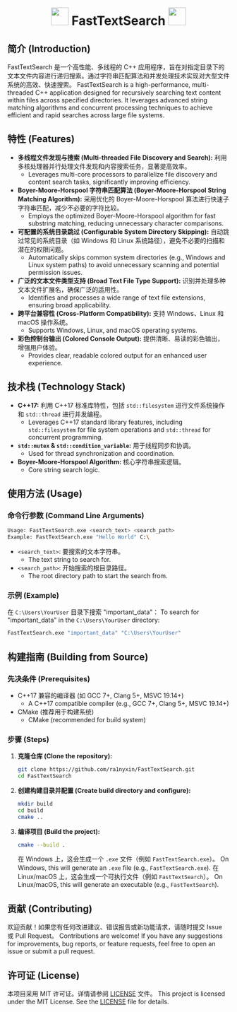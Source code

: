 <div style="text-align: center;">
  <h1><img src="https://github.com/images/mona-happy.gif" width="40px"> FastTextSearch <img src="https://github.com/images/mona-happy.gif" width="40px"></h1>
</div>

## 简介 (Introduction)
FastTextSearch 是一个高性能、多线程的 C++ 应用程序，旨在对指定目录下的文本文件内容进行递归搜索。通过字符串匹配算法和并发处理技术实现对大型文件系统的高效、快速搜索。
FastTextSearch is a high-performance, multi-threaded C++ application designed for recursively searching text content within files across specified directories. It leverages advanced string matching algorithms and concurrent processing techniques to achieve efficient and rapid searches across large file systems.

## 特性 (Features)
*   **多线程文件发现与搜索 (Multi-threaded File Discovery and Search):** 利用多核处理器并行处理文件发现和内容搜索任务，显著提高效率。
    *   Leverages multi-core processors to parallelize file discovery and content search tasks, significantly improving efficiency.
*   **Boyer-Moore-Horspool 字符串匹配算法 (Boyer-Moore-Horspool String Matching Algorithm):** 采用优化的 Boyer-Moore-Horspool 算法进行快速子字符串匹配，减少不必要的字符比较。
    *   Employs the optimized Boyer-Moore-Horspool algorithm for fast substring matching, reducing unnecessary character comparisons.
*   **可配置的系统目录跳过 (Configurable System Directory Skipping):** 自动跳过常见的系统目录（如 Windows 和 Linux 系统路径），避免不必要的扫描和潜在的权限问题。
    *   Automatically skips common system directories (e.g., Windows and Linux system paths) to avoid unnecessary scanning and potential permission issues.
*   **广泛的文本文件类型支持 (Broad Text File Type Support):** 识别并处理多种文本文件扩展名，确保广泛的适用性。
    *   Identifies and processes a wide range of text file extensions, ensuring broad applicability.
*   **跨平台兼容性 (Cross-Platform Compatibility):** 支持 Windows、Linux 和 macOS 操作系统。
    *   Supports Windows, Linux, and macOS operating systems.
*   **彩色控制台输出 (Colored Console Output):** 提供清晰、易读的彩色输出，增强用户体验。
    *   Provides clear, readable colored output for an enhanced user experience.

## 技术栈 (Technology Stack)
*   **C++17:** 利用 C++17 标准库特性，包括 `std::filesystem` 进行文件系统操作和 `std::thread` 进行并发编程。
    *   Leverages C++17 standard library features, including `std::filesystem` for file system operations and `std::thread` for concurrent programming.
*   **`std::mutex` & `std::condition_variable`:** 用于线程同步和协调。
    *   Used for thread synchronization and coordination.
*   **Boyer-Moore-Horspool Algorithm:** 核心字符串搜索逻辑。
    *   Core string search logic.

## 使用方法 (Usage)

### 命令行参数 (Command Line Arguments)
```bash
Usage: FastTextSearch.exe <search_text> <search_path>
Example: FastTextSearch.exe "Hello World" C:\
```

*   `<search_text>`: 要搜索的文本字符串。
    *   The text string to search for.
*   `<search_path>`: 开始搜索的根目录路径。
    *   The root directory path to start the search from.

### 示例 (Example)
在 `C:\Users\YourUser` 目录下搜索 "important_data"：
To search for "important_data" in the `C:\Users\YourUser` directory:
```bash
FastTextSearch.exe "important_data" "C:\Users\YourUser"
```

## 构建指南 (Building from Source)

### 先决条件 (Prerequisites)
*   C++17 兼容的编译器 (如 GCC 7+, Clang 5+, MSVC 19.14+)
    *   A C++17 compatible compiler (e.g., GCC 7+, Clang 5+, MSVC 19.14+)
*   CMake (推荐用于构建系统)
    *   CMake (recommended for build system)

### 步骤 (Steps)
1.  **克隆仓库 (Clone the repository):**
    ```bash
    git clone https://github.com/ra1nyxin/FastTextSearch.git
    cd FastTextSearch
    ```
2.  **创建构建目录并配置 (Create build directory and configure):**
    ```bash
    mkdir build
    cd build
    cmake ..
    ```
3.  **编译项目 (Build the project):**
    ```bash
    cmake --build .
    ```
    在 Windows 上，这会生成一个 `.exe` 文件（例如 `FastTextSearch.exe`）。
    On Windows, this will generate an `.exe` file (e.g., `FastTextSearch.exe`).
    在 Linux/macOS 上，这会生成一个可执行文件（例如 `FastTextSearch`）。
    On Linux/macOS, this will generate an executable (e.g., `FastTextSearch`).

## 贡献 (Contributing)
欢迎贡献！如果您有任何改进建议、错误报告或新功能请求，请随时提交 Issue 或 Pull Request。
Contributions are welcome! If you have any suggestions for improvements, bug reports, or feature requests, feel free to open an issue or submit a pull request.

## 许可证 (License)
本项目采用 MIT 许可证。详情请参阅 [LICENSE](LICENSE) 文件。
This project is licensed under the MIT License. See the [LICENSE](LICENSE) file for details.
